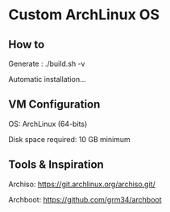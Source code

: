 # Custom ArchLinux OS

## How to
Generate : ./build.sh -v

Automatic installation...

## VM Configuration
OS: ArchLinux (64-bits)

Disk space required: 10 GB minimum

## Tools & Inspiration
Archiso: https://git.archlinux.org/archiso.git/

Archboot: https://github.com/grm34/archboot
